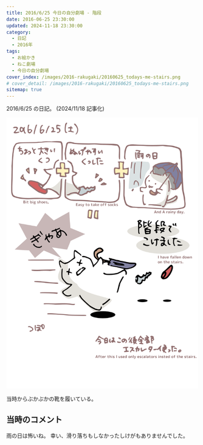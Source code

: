 ```yaml
---
title: 2016/6/25 今日の自分劇場 - 階段
date: 2016-06-25 23:30:00
updated: 2024-11-18 23:30:00
category:
  - 日記
  - 2016年
tags:
  - お絵かき
  - ねこ劇場
  - 今日の自分劇場
cover_index: /images/2016-rakugaki/20160625_todays-me-stairs.png
# cover_detail: /images/2016-rakugaki/20160625_todays-me-stairs.png
sitemap: true
---
```


2016/6/25 の日記。 (2024/11/18 記事化)

![](/images/2016-rakugaki/20160625_todays-me-stairs.png)


当時からぶかぶかの靴を履いている。


当時のコメント
---
雨の日は怖いね。
幸い、滑り落ちもしなかったしけがもありませんでした。
